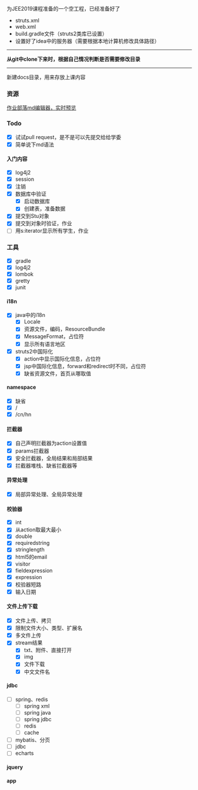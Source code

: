 为JEE2019课程准备的一个空工程，已经准备好了
- struts.xml
- web.xml
- build.gradle文件（struts2类库已设置）
- 设置好了idea中的服务器（需要根据本地计算机修改具体路径）

---
**从git中clone下来时，根据自己情况判断是否需要修改目录**

---
新建docs目录，用来存放上课内容
### 资源
[作业部落md编辑器，实时预览](https://www.zybuluo.com/mdeditor)
### Todo
- [x] 试试pull request，是不是可以先提交给给学委
- [x] 简单说下md语法
#### 入门内容
 - [x] log4j2
 - [x] session
 - [x] 注销
 - [x] 数据库中验证
   - [x] 启动数据库
   - [x] 创建表，准备数据
 - [x] 提交到Stu对象
 - [x] 提交到对象时验证，作业
 - [ ] 用s:iterator显示所有学生，作业
 ### 工具
 - [x] gradle
 - [x] log4j2
 - [x] lombok
 - [x] gretty
 - [x] junit
 #### i18n
 - [x] java中的i18n
   - [x] Locale
   - [x] 资源文件，编码，ResourceBundle
   - [x] MessageFormat，占位符
   - [x] 显示所有语言地区
  - [x] struts2中国际化
    - [x] action中显示国际化信息，占位符
    - [x] jsp中国际化信息，forward和redirect时不同，占位符
    - [x] 缺省资源文件，首页从哪取值
 #### namespace
 - [x] 缺省
 - [x] /
 - [x] /cn/hn
 ####  拦截器
  - [x] 自己声明拦截器为action设置值
  - [x] params拦截器
  - [x] 安全拦截器，全局结果和局部结果
  - [x] 拦截器堆栈、缺省拦截器等
 #### 异常处理
 - [x]  局部异常处理、全局异常处理
 #### 校验器
  - [x] int
  - [x] 从action取最大最小
  - [x] double
  - [x] requiredstring
  - [x] stringlength
  - [x] html5的email
  - [x] visitor
  - [x] fieldexpression
  - [x] expression
  - [x] 校验器短路
  - [x] 输入日期
 #### 文件上传下载
  - [x] 文件上传、拷贝
  - [x] 限制文件大小、类型、扩展名
  - [x] 多文件上传
  - [x] stream结果
    - [x] txt、附件、直接打开
    - [x] img
    - [x] 文件下载
    - [x] 中文文件名    
 #### jdbc
 - [ ] spring、redis
    - [ ] spring xml
    - [ ] spring java
    - [ ] spring jdbc
    - [ ] redis
    - [ ] cache
 - [ ] mybatis、分页
 - [ ] jdbc
 - [ ] echarts
 #### jquery
 #### app